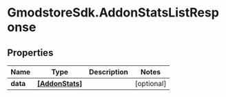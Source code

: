 # GmodstoreSdk.AddonStatsListResponse

## Properties

Name | Type | Description | Notes
------------ | ------------- | ------------- | -------------
**data** | [**[AddonStats]**](AddonStats.md) |  | [optional] 


